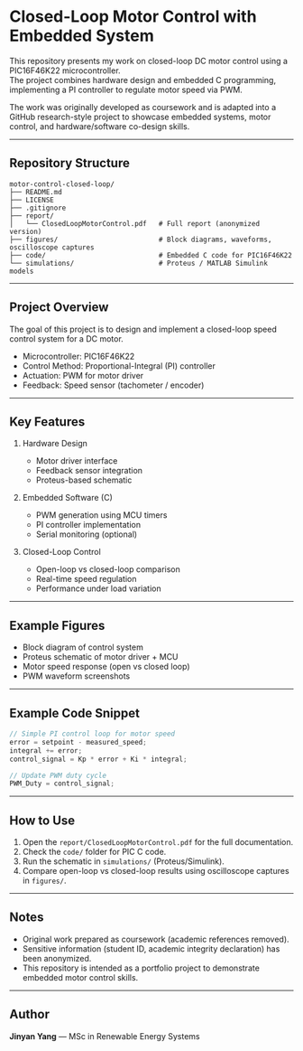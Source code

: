 # Closed-Loop Motor Control with Embedded System

This repository presents my work on closed-loop DC motor control using a PIC16F46K22 microcontroller.  
The project combines hardware design and embedded C programming, implementing a PI controller to regulate motor speed via PWM.

The work was originally developed as coursework and is adapted into a GitHub research-style project to showcase embedded systems, motor control, and hardware/software co-design skills.

---

## Repository Structure

```
motor-control-closed-loop/
├── README.md
├── LICENSE
├── .gitignore
├── report/
│   └── ClosedLoopMotorControl.pdf   # Full report (anonymized version)
├── figures/                         # Block diagrams, waveforms, oscilloscope captures
├── code/                            # Embedded C code for PIC16F46K22
└── simulations/                     # Proteus / MATLAB Simulink models
```

---

## Project Overview

The goal of this project is to design and implement a closed-loop speed control system for a DC motor.  

- Microcontroller: PIC16F46K22  
- Control Method: Proportional-Integral (PI) controller  
- Actuation: PWM for motor driver  
- Feedback: Speed sensor (tachometer / encoder)  

---

## Key Features

1. Hardware Design
   - Motor driver interface
   - Feedback sensor integration
   - Proteus-based schematic

2. Embedded Software (C)
   - PWM generation using MCU timers
   - PI controller implementation
   - Serial monitoring (optional)

3. Closed-Loop Control
   - Open-loop vs closed-loop comparison
   - Real-time speed regulation
   - Performance under load variation

---

## Example Figures


- Block diagram of control system  
- Proteus schematic of motor driver + MCU  
- Motor speed response (open vs closed loop)  
- PWM waveform screenshots  

---

## Example Code Snippet

```c
// Simple PI control loop for motor speed
error = setpoint - measured_speed;
integral += error;
control_signal = Kp * error + Ki * integral;

// Update PWM duty cycle
PWM_Duty = control_signal;
```

---

## How to Use

1. Open the `report/ClosedLoopMotorControl.pdf` for the full documentation.  
2. Check the `code/` folder for PIC C code.  
3. Run the schematic in `simulations/` (Proteus/Simulink).  
4. Compare open-loop vs closed-loop results using oscilloscope captures in `figures/`.  

---

## Notes

- Original work prepared as coursework (academic references removed).  
- Sensitive information (student ID, academic integrity declaration) has been anonymized.  
- This repository is intended as a portfolio project to demonstrate embedded motor control skills.  

---

## Author

**Jinyan Yang** — MSc in Renewable Energy Systems

